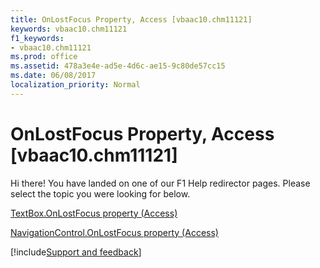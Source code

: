 ```yaml
---
title: OnLostFocus Property, Access [vbaac10.chm11121]
keywords: vbaac10.chm11121
f1_keywords:
- vbaac10.chm11121
ms.prod: office
ms.assetid: 478a3e4e-ad5e-4d6c-ae15-9c80de57cc15
ms.date: 06/08/2017
localization_priority: Normal
---
```



# OnLostFocus Property, Access [vbaac10.chm11121]

Hi there! You have landed on one of our F1 Help redirector pages. Please select the topic you were looking for below.

[TextBox.OnLostFocus property (Access)](https://msdn.microsoft.com/library/1606cb80-bf56-3766-d939-b545c2738e17%28Office.15%29.aspx)

[NavigationControl.OnLostFocus property (Access)](https://msdn.microsoft.com/library/1f7496cc-7550-d9cd-c7bb-d461775d8fed%28Office.15%29.aspx)

[!include[Support and feedback](~/includes/feedback-boilerplate.md)]